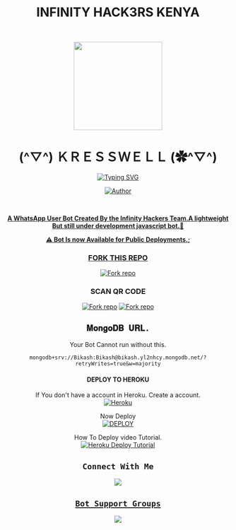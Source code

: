 <div align="center">
<h1><b>INFINITY HACK3RS KENYA</b></h1><br>
 <div align="center">
<p align="center">
        <img src="https://telegra.ph/file/14283ede67b362846ad43.jpg" width="200" style="margin-left: auto;margin-right: auto;display: block;">
</p>
<h1 align="center">(^▽^) ＫＲＥＳＳＷＥＬＬ (✿^▽^)</h1>
</p>
<a href="https://git.io/typing-svg"><img src="https://readme-typing-svg.demolab.com?font=Ribeye&size=50&pause=1000&color=F710B1&center=true&width=910&height=100&lines=I+Am+INFINITY-AI;MULTI+DEVICE+WHATSAPP+BOT;CREATED+BY+KRESSWELL;PUBLIC+RELESE+DATE;03+APRIL+2024;TO+THE+INFINITY+🗿." alt="Typing SVG" /></a>
<p align="center"><a href="https://github.com/Muiruri42"><img title="Author" src="https://img.shields.io/badge/OWNER-KRESSWELL-blue.svg?color=54aeff&style=for-the-badge&logo=github" /></p><br>


**A WhatsApp User Bot Created By the Infinity Hackers Team.A lightweight But still under development javascript bot.👾**

**⚠️ Bot Is now Available for Public Deployments.;**


<div align="center">

 ###  FORK THIS REPO
<a href='[https://github.com/muiruri42/InfinityAI/fork' target="_blank"><img alt='Fork repo' src='https://img.shields.io/badge/Fork This Repo-black?style=for-the-badge&logo=git&logoColor=white'/></a>

###  SCAN QR CODE 
<a href='https://replit.com/@wszwxybf/infinitypairing0?v=1' target="_blank"><img alt='Fork repo' src='https://img.shields.io/badge/link with code-black?style=for-the-badge&logo=opencv&logoColor=white'/></a>
<a href='https://replit.com/@wszwxybf/infinityai?v=1' target="_blank"><img alt='Fork repo' src='https://img.shields.io/badge/Scan Qr code 2-black?style=for-the-badge&logo=qrcode&logoColor=white'/></a>

## `𝐌𝐨𝐧𝐠𝐨𝐃𝐁 𝐔𝐑𝐋.` 
Your Bot Cannot run without this.

```
mongodb+srv://Bikash:Bikash@bikash.yl2nhcy.mongodb.net/?retryWrites=true&w=majority
```

#### DEPLOY TO HEROKU 

 If You don't have a account in Heroku. Create a account.
    <br>
<a href='https://signup.heroku.com/' target="_blank"><img alt='Heroku' src='https://img.shields.io/badge/-Create-black?style=for-the-badge&logo=heroku&logoColor=white'/></a>

 Now Deploy
    <br>
<a href='https://heroku.com/deploy?template=https://github.com/muiruri42/InfinityAI' target="_blank"><img alt='DEPLOY' src='https://img.shields.io/badge/-DEPLOY-black?style=for-the-badge&logo=heroku&logoColor=white'/></a>

 How To Deploy video Tutorial.
     <br>
          <a href='https://youtu.be/BX0vkAirhkY?si=ZoOT-Gsis-acsjGT' target="_blank"><img alt='Heroku Deploy Tutorial' src='https://img.shields.io/badge/-Heroku Deploy Tutorial-blue?style=for-the-badge&logo=heroku&logoColor=white'/></a>



## ```Connect With Me```

<p align="center">

<a href="https://api.whatsapp.com/send?phone=254798242085&text=Ayoo+Kress"><img src="https://img.shields.io/badge/Contact Ayush-25D366?style=for-the-badge&logo=whatsapp&logoColor=white" />

</p>



## ```Bot Support Groups```
<p align="center">

<a href="https://chat.whatsapp.com/Kj1wciIa4VKIvv7Oz66nEz"><img src="https://img.shields.io/badge/Join support group-25D366?style=for-the-badge&logo=whatsapp&logoColor=white" />

</p>
